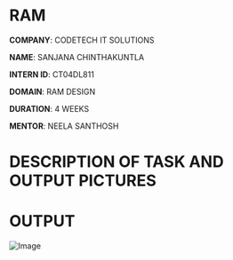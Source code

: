 # RAM

**COMPANY**: CODETECH IT SOLUTIONS

**NAME**: SANJANA CHINTHAKUNTLA

**INTERN ID**: CT04DL811

**DOMAIN**: RAM DESIGN

**DURATION**: 4 WEEKS

**MENTOR**: NEELA SANTHOSH

# DESCRIPTION OF TASK AND OUTPUT PICTURES

# OUTPUT

![Image](https://github.com/user-attachments/assets/e69a5262-213b-4de7-b08b-034cdd373cb4)
